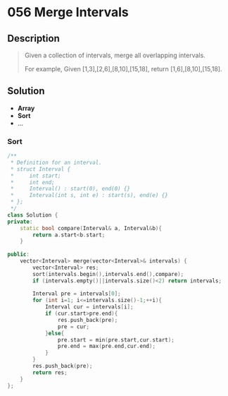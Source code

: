 # 056 Merge Intervals

## Description
> Given a collection of intervals, merge all overlapping intervals.
> 
> For example,
> Given [1,3],[2,6],[8,10],[15,18],
> return [1,6],[8,10],[15,18].

## Solution
- **Array**
- **Sort**
- ...


### Sort
```C++
/**
 * Definition for an interval.
 * struct Interval {
 *     int start;
 *     int end;
 *     Interval() : start(0), end(0) {}
 *     Interval(int s, int e) : start(s), end(e) {}
 * };
 */
class Solution {
private:
    static bool compare(Interval& a, Interval&b){
        return a.start<b.start;
    }
    
public:
    vector<Interval> merge(vector<Interval>& intervals) {
        vector<Interval> res;
        sort(intervals.begin(),intervals.end(),compare);
        if (intervals.empty()||intervals.size()<2) return intervals;
        
        Interval pre = intervals[0];
        for (int i=1; i<=intervals.size()-1;++i){
            Interval cur = intervals[i];
            if (cur.start>pre.end){
                res.push_back(pre);
                pre = cur;
            }else{
                pre.start = min(pre.start,cur.start);
                pre.end = max(pre.end,cur.end);
            }
        }
        res.push_back(pre);
        return res;
    }
};
```


### 
```C++

```
